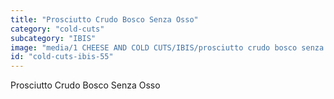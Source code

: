 ```yaml
---
title: "Prosciutto Crudo Bosco Senza Osso"
category: "cold-cuts"
subcategory: "IBIS"
image: "media/1 CHEESE AND COLD CUTS/IBIS/prosciutto crudo bosco senza osso.jpg"
id: "cold-cuts-ibis-55"
---
```


Prosciutto Crudo Bosco Senza Osso

